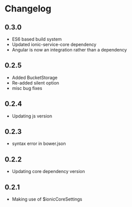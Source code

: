Changelog
=========

## 0.3.0

* ES6 based build system
* Updated ionic-service-core dependency
* Angular is now an integration rather than a dependency


## 0.2.5

* Added BucketStorage
* Re-added silent option
* misc bug fixes


## 0.2.4

* Updating js version


## 0.2.3

* syntax error in bower.json


## 0.2.2 

* Updating core dependency version


## 0.2.1

* Making use of $ionicCoreSettings
